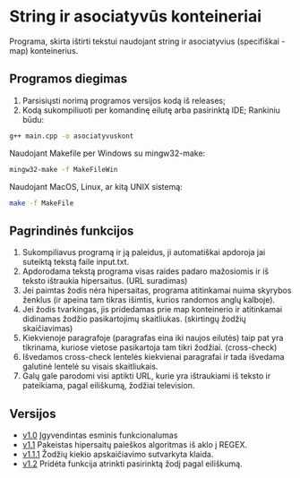 # String ir asociatyvūs konteineriai

Programa, skirta ištirti tekstui naudojant string ir asociatyvius (specifiškai - map) konteinerius.

## Programos diegimas

1. Parsisiųsti norimą programos versijos kodą iš releases;
2. Kodą sukompiliuoti per komandinę eilutę arba pasirinktą IDE;
Rankiniu būdu:
```sh
g++ main.cpp -o asociatyvuskont
```
Naudojant Makefile per Windows su mingw32-make:
```sh
mingw32-make -f MakeFileWin
```
Naudojant MacOS, Linux, ar kitą UNIX sistemą:
```sh
make -f MakeFile
```

## Pagrindinės funkcijos

1) Sukompiliavus programą ir ją paleidus, ji automatiškai apdoroja jai suteiktą tekstą faile input.txt.
2) Apdorodama tekstą programa visas raides padaro mažosiomis ir iš teksto ištraukia hipersaitus. (URL suradimas)
3) Jei paimtas žodis nėra hipersaitas, programa atitinkamai nuima skyrybos ženklus (ir apeina tam tikras išimtis, kurios randomos anglų kalboje).
4) Jei žodis tvarkingas, jis pridedamas prie map konteinerio ir atitinkamai didinamas žodžio pasikartojimų skaitliukas. (skirtingų žodžių skaičiavimas)
5) Kiekvienoje paragrafoje (paragrafas eina iki naujos eilutės) taip pat yra tikrinama, kuriose vietose pasikartoja tam tikri žodžiai. (cross-check)
6) Išvedamos cross-check lentelės kiekvienai paragrafai ir tada išvedama galutinė lentelė su visais skaitliukais.
7) Galų gale parodomi visi aptikti URL, kurie yra ištraukiami iš teksto ir pateikiama, pagal eiliškumą, žodžiai television.

## Versijos
* [v1.0](https://github.com/gustaz/StringAndAssociativeContainers/releases/tag/v1.0) Įgyvendintas esminis funkcionalumas
* [v1.1](https://github.com/gustaz/StringAndAssociativeContainers/releases/tag/v1.1) Pakeistas hipersaitų paieškos algoritmas iš aklo į REGEX.
* [v1.1.1](https://github.com/gustaz/StringAndAssociativeContainers/releases/tag/v1.1.1) Žodžių kiekio apskaičiavimo sutvarkyta klaida.
* [v1.2](https://github.com/gustaz/StringAndAssociativeContainers/releases/tag/v1.2) Pridėta funkcija atrinkti pasirinktą žodį pagal eiliškumą.
